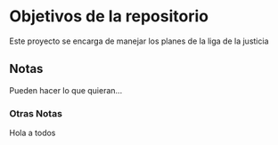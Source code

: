 # Objetivos de la repositorio

Este proyecto se encarga de manejar los planes de la liga de la justicia


## Notas
Pueden hacer lo que quieran...

### Otras Notas
Hola a todos
